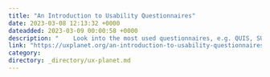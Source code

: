 ```yaml
---
title: "An Introduction to Usability Questionnaires"
date: 2023-03-08 12:13:32 +0000
dateadded: 2023-03-09 00:00:58 +0000
description: "    Look into the most used questionnaires, e.g. QUIS, SUMI, PSSUQ and SUS, for post-test usability testing.  Continue reading on UX Planet »  "
link: "https://uxplanet.org/an-introduction-to-usability-questionnaires-7b2983906004?source=rss----819cc2aaeee0---4"
category:
directory: _directory/ux-planet.md
---
```

